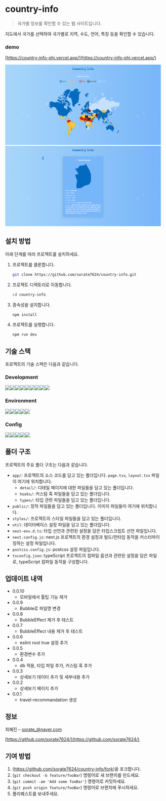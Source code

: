 # country-info

> 국가별 정보를 확인할 수 있는 웹 사이트입니다.

지도에서 국가를 선택하여 국가별로 지역, 수도, 언어, 특징 등을 확인할 수 있습니다.

### demo

[https://country-info-phi.vercel.app/](https://country-info-phi.vercel.app/)

![country-info](./country-info.png)
![country-info-detail](./country-info-detail.png)

## 설치 방법

아래 단계를 따라 프로젝트를 설치하세요.

1. 프로젝트를 클론합니다.

   ```bash
   git clone https://github.com/sorate7624/country-info.git
   ```

2. 프로젝트 디렉토리로 이동합니다.

   ```bash
   cd country-info
   ```

3. 종속성을 설치합니다.

   ```bash
   npm install
   ```

4. 프로젝트를 실행합니다.
   ```bash
   npm run dev
   ```

## 기술 스택

프로젝트의 기술 스택은 다음과 같습니다.

### Development

<div style="display: flex">
  <img src="https://img.shields.io/badge/next.js-000000?style=for-the-badge&logo=next.js&logoColor=white">
  <img src="https://img.shields.io/badge/typescript-3178C6?style=for-the-badge&logo=typescript&logoColor=white">
  <img src="https://img.shields.io/badge/scss-CC6699?style=for-the-badge&logo=scss&logoColor=white">
  <img src="https://img.shields.io/badge/animate.css-FCE5CD?style=for-the-badge&logo=animate.css&logoColor=341C75">
  <img src="https://img.shields.io/badge/fontawesome-528DD7?style=for-the-badge&logo=fontawesome&logoColor=white">
  <br/>
  <img src="https://img.shields.io/badge/react custom hook-79E3EB?style=for-the-badge&logo=reactCustomHook&logoColor=white">
  <img src="https://img.shields.io/badge/react svg worldmap-0E9017?style=for-the-badge&logo=reactSvgWorldmap&logoColor=white">
  <img src="https://img.shields.io/badge/country locale map-7B38BA?style=for-the-badge&logo=countryLocaleMap&logoColor=white">
  <img src="https://img.shields.io/badge/react device detect-F1E05A?style=for-the-badge&logo=reactDeviceDetect&logoColor=white">
  <br/>
</div>

### Environment

<div style="display: flex">
  <img src="https://img.shields.io/badge/visual studio code-007ACC?style=for-the-badge&logo=visualstudiocode&logoColor=white">
  <img src="https://img.shields.io/badge/git-F05032?style=for-the-badge&logo=git&logoColor=white">
  <img src="https://img.shields.io/badge/github-181717?style=for-the-badge&logo=github&logoColor=white">
  <img src="https://img.shields.io/badge/vercel-000000?style=for-the-badge&logo=vercel&logoColor=white">
  <img src="https://img.shields.io/badge/mongodb-47A248?style=for-the-badge&logo=mongodb&logoColor=white">
  <br/>
</div>

### Config

<div style="display: flex">
  <img src="https://img.shields.io/badge/npm-CB3837?style=for-the-badge&logo=npm&logoColor=white">
  <img src="https://img.shields.io/badge/postcss-DD3A0A?style=for-the-badge&logo=postcss&logoColor=white">
  <img src="https://img.shields.io/badge/next env-ECD53F?style=for-the-badge&logo=nextEnv&logoColor=white">
  <img src="https://img.shields.io/badge/next config-000000?style=for-the-badge&logo=nextConfig&logoColor=white">
  <img src="https://img.shields.io/badge/tsconfig-3178C6?style=for-the-badge&logo=tsconfig&logoColor=white">
  <br/>
</div>

## 폴더 구조

프로젝트의 주요 폴더 구조는 다음과 같습니다.

- `app/`: 프로젝트의 소스 코드를 담고 있는 폴더입니다. `page.tsx`, `layout.tsx` 파일이 여기에 위치합니다.
  - `detail/`: 디테일 페이지에 대한 파일들을 담고 있는 폴더입니다.
  - `hooks/`: 커스텀 훅 파일들을 담고 있는 폴더입니다.
  - `types/`: 타입 관련 파일들을 담고 있는 폴더입니다.
- `public/`: 정적 파일들을 담고 있는 폴더입니다. 이미지 파일들이 여기에 위치합니다.
- `styles/`: 프로젝트의 스타일 파일들을 담고 있는 폴더입니다.
- `util`: 데이터베이스 설정 파일을 담고 있는 폴더입니다.
- `next-env.d.ts`: 타입 선언과 관련된 설정을 담은 타입스크립트 선언 파일입니다.
- `next.config.js`: next.js 프로젝트의 환경 설정과 빌드/런타임 동작을 커스터마이징하는 설정 파일입니다.
- `postcss.config.js`: postcss 설정 파일입니다.
- `tsconfig.json`: typeScript 프로젝트의 컴파일 옵션과 관련된 설정을 담은 파일로, typeScript 컴파일 동작을 구성합니다.

## 업데이트 내역

- 0.0.10
  - 모바일에서 툴팁 기능 제거
- 0.0.9
  - Bubble로 파일명 변경
- 0.0.8
  - BubbleEffect 제거 후 테스트
- 0.0.7
  - BubbleEffect 내용 제거 후 테스트
- 0.0.6
  - eslint root true 설정 추가
- 0.0.5
  - 환경변수 추가
- 0.0.4
  - db 적용, 타입 파일 추가, 커스텀 훅 추가
- 0.0.3
  - 상세보기 데이터 추가 및 세부내용 추가
- 0.0.2
  - 상세보기 페이지 추가
- 0.0.1
  - travel-recommandation 생성

## 정보

최혜진 – sorate_@naver.com

[https://github.com/sorate7624/](https://github.com/sorate7624/)

## 기여 방법

1. (<https://github.com/sorate7624/country-info/fork>)을 포크합니다.
2. (`git checkout -b feature/fooBar`) 명령어로 새 브랜치를 만드세요.
3. (`git commit -am 'Add some fooBar'`) 명령어로 커밋하세요.
4. (`git push origin feature/fooBar`) 명령어로 브랜치에 푸시하세요.
5. 풀리퀘스트를 보내주세요.
